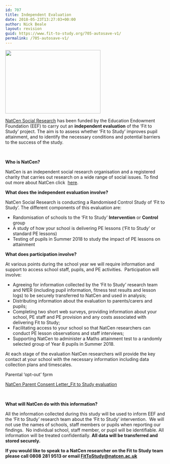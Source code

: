 ```yaml
---
id: 707
title: Independent Evaluation
date: 2018-05-23T13:27:03+00:00
author: Nick Beale
layout: revision
guid: https://www.fit-to-study.org/705-autosave-v1/
permalink: /705-autosave-v1/
---
```

[<img class="size-medium wp-image-440 alignleft" src="https://i1.wp.com/www.fit-to-study.org/wp-content/uploads/2017/03/blur_edges2.jpg?resize=300%2C200&#038;ssl=1" alt="" width="300" height="200" data-recalc-dims="1" />](https://i1.wp.com/www.fit-to-study.org/wp-content/uploads/2017/03/blur_edges2.jpg?ssl=1)

[NatCen Social Research](http://natcen.ac.uk/taking-part/studies-in-field/fit-to-study/about/) has been funded by the Education Endowment Foundation (EEF) to carry out an **independent evaluation** of the &#8216;Fit to Study&#8217; project. The aim is to assess whether &#8216;Fit to Study&#8217; improves pupil attainment, and to identify the necessary conditions and potential barriers to the success of the study.

&nbsp;

**Who is NatCen?**

NatCen is an independent social research organisation and a registered charity that carries out research on a wide range of social issues. To find out more about NatCen click  [here](http://www.natcen.ac.uk).

**What does the independent evaluation involve?**

NatCen Social Research is conducting a Randomised Control Study of &#8216;Fit to Study&#8217;. The different components of this evaluation are:

  * Randomisation of schools to the &#8216;Fit to Study&#8217; **Intervention** or **Control** group
  * A study of how your school is delivering PE lessons (&#8216;Fit to Study&#8217; or standard PE lessons)
  * Testing of pupils in Summer 2018 to study the impact of PE lessons on attainment

**What does participation involve?**

At various points during the school year we will require information and support to access school staff, pupils, and PE activities.  Participation will involve:

  * Agreeing for information collected by the &#8216;Fit to Study&#8217; research team and NfER (including pupil information, fitness test results and lesson logs) to be securely transferred to NatCen and used in analysis;
  * Distributing information about the evaluation to parents/carers and pupils;
  * Completing two short web surveys, providing information about your school, PE staff and PE provision and any costs associated with delivering Fit to Study;
  * Facilitating access to your school so that NatCen researchers can conduct PE lesson observations and staff interviews;
  * Supporting NatCen to administer a Maths attainment test to a randomly selected group of Year 8 pupils in Summer 2018.

At each stage of the evaluation NatCen researchers will provide the key contact at your school with the necessary information including data collection plans and timescales.

Parental &#8216;opt-out&#8217; fprm

[NatCen Parent Consent Letter_Fit to Study evaluation](https://www.fit-to-study.org/wp-content/uploads/2018/05/NatCen-Parent-Consent-Letter_Fit-to-Study-evaluation.pdf)

&nbsp;

**What will NatCen do with this information?**

All the information collected during this study will be used to inform EEF and the &#8216;Fit to Study&#8217; research team about the &#8216;Fit to Study&#8217; intervention.  We will not use the names of schools, staff members or pupils when reporting our findings.  No individual school, staff member, or pupil will be identifiable. All information will be treated confidentially. **All data will be transferred and stored securely.**

**If you would like to speak to a NatCen researcher on the Fit to Study team please call 0808 281 9513 or email FitToStudy@natcen.ac.uk**

&nbsp;